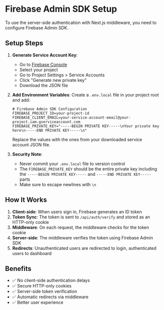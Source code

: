 # Firebase Admin SDK Setup

To use the server-side authentication with Next.js middleware, you need to configure Firebase Admin SDK.

## Setup Steps

1. **Generate Service Account Key**:

   - Go to [Firebase Console](https://console.firebase.google.com/)
   - Select your project
   - Go to Project Settings > Service Accounts
   - Click "Generate new private key"
   - Download the JSON file

2. **Add Environment Variables**:
   Create a `.env.local` file in your project root and add:

   ```env
   # Firebase Admin SDK Configuration
   FIREBASE_PROJECT_ID=your-project-id
   FIREBASE_CLIENT_EMAIL=your-service-account-email@your-project.iam.gserviceaccount.com
   FIREBASE_PRIVATE_KEY="-----BEGIN PRIVATE KEY-----\nYour private key here\n-----END PRIVATE KEY-----\n"
   ```

   Replace the values with the ones from your downloaded service account JSON file.

3. **Security Note**:
   - Never commit your `.env.local` file to version control
   - The `FIREBASE_PRIVATE_KEY` should be the entire private key including the `-----BEGIN PRIVATE KEY-----` and `-----END PRIVATE KEY-----` parts
   - Make sure to escape newlines with `\n`

## How It Works

1. **Client-side**: When users sign in, Firebase generates an ID token
2. **Token Sync**: The token is sent to `/api/auth/verify` and stored as an HTTP-only cookie
3. **Middleware**: On each request, the middleware checks for the token cookie
4. **Server-side**: The middleware verifies the token using Firebase Admin SDK
5. **Redirects**: Unauthenticated users are redirected to login, authenticated users to dashboard

## Benefits

- ✅ No client-side authentication delays
- ✅ Secure HTTP-only cookies
- ✅ Server-side token verification
- ✅ Automatic redirects via middleware
- ✅ Better user experience
